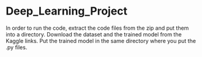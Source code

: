 # Deep_Learning_Project
In order to run the code, extract the code files from the zip and put them into a directory.
Download the dataset and the trained model from the Kaggle links.
Put the trained model in the same directory where you put the .py files.
